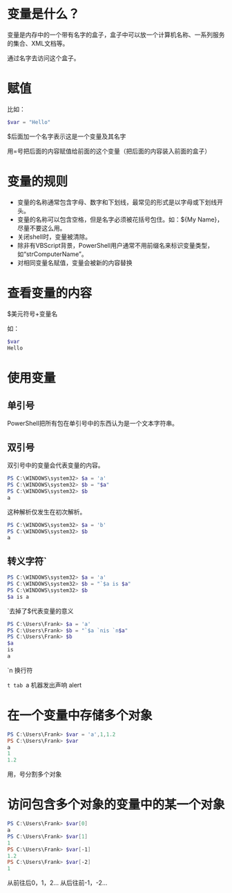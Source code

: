 # 变量是什么？

变量是内存中的一个带有名字的盒子，盒子中可以放一个计算机名称、一系列服务的集合、XML文档等。

通过名字去访问这个盒子。

# 赋值

比如：

```powershell
$var = "Hello"
```

$后面加一个名字表示这是一个变量及其名字

用=号把后面的内容赋值给前面的这个变量（把后面的内容装入前面的盒子）

# 变量的规则

* 变量的名称通常包含字母、数字和下划线，最常见的形式是以字母或下划线开头。  
* 变量的名称可以包含空格，但是名字必须被花括号包住。如：${My Name}，尽量不要这么用。  
* 关闭shell时，变量被清除。
* 除非有VBScript背景，PowerShell用户通常不用前缀名来标识变量类型，如“strComputerName”。
* 对相同变量名赋值，变量会被新的内容替换


# 查看变量的内容

$美元符号+变量名

如：

```powershell
$var
Hello
```

# 使用变量

## 单引号

PowerShell把所有包在单引号中的东西认为是一个文本字符串。

## 双引号

双引号中的变量会代表变量的内容。

```powershell
PS C:\WINDOWS\system32> $a = 'a'
PS C:\WINDOWS\system32> $b = "$a"
PS C:\WINDOWS\system32> $b
a
```

这种解析仅发生在初次解析。

```powershell
PS C:\WINDOWS\system32> $a = 'b'
PS C:\WINDOWS\system32> $b
a
```

## 转义字符`

```powershell
PS C:\WINDOWS\system32> $a = 'a'
PS C:\WINDOWS\system32> $b = "`$a is $a"
PS C:\WINDOWS\system32> $b
$a is a
```

`去掉了$代表变量的意义

```powershell
PS C:\Users\Frank> $a = 'a'
PS C:\Users\Frank> $b = "`$a `nis `n$a"
PS C:\Users\Frank> $b
$a
is
a
```

`n 换行符

`t tab
`a 机器发出声响 alert

# 在一个变量中存储多个对象

```powershell
PS C:\Users\Frank> $var = 'a',1,1.2
PS C:\Users\Frank> $var
a
1
1.2
```

用，号分割多个对象

# 访问包含多个对象的变量中的某一个对象

```powershell
PS C:\Users\Frank> $var[0]
a
PS C:\Users\Frank> $var[1]
1
PS C:\Users\Frank> $var[-1]
1.2
PS C:\Users\Frank> $var[-2]
1
```

从前往后0，1，2...
从后往前-1，-2...

